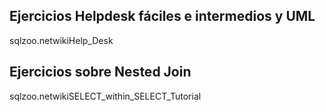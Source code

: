 ## Ejercicios Helpdesk fáciles e intermedios y UML

sqlzoo.netwikiHelp_Desk

## Ejercicios sobre Nested Join

sqlzoo.netwikiSELECT_within_SELECT_Tutorial	
